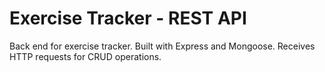 # Exercise Tracker - REST API

Back end for exercise tracker. Built with Express and Mongoose. Receives HTTP requests for CRUD operations. 
